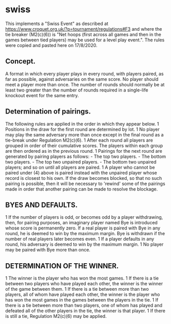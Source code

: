 # swiss
This implements a "Swiss Event" as described at https://www.croquet.org.uk/?p=tournament/regulations#F3 and where the tie breaker (M2(c)(6)) is "Net hoops (first across all games and then in the games between tied players) may be used for a level play event.". The rules were copied and pasted here on 17/8/2020.
## Concept. 
A format in which every player plays in every round, with players paired, as far as possible, against adversaries on the same score. No player should meet a player more than once. The number of rounds should normally be at least two greater than the number of rounds required in a single-life knockout event for the same entry.
## Determination of pairings.
The following rules are applied in the order in which they appear below.
 1 Positions in the draw for the first round are determined by lot.
 1 No player may play the same adversary more than once except in the final round as a tie-break under Regulation M2(c)(6).
 1 After each round all players are grouped in order of their cumulative scores. The players within each group are then ordered as in the previous round.
 1 Pairings for the next round are generated by pairing players as follows:
     - The top two players.
     - The bottom two players.
     - The top two unpaired players.
     - The bottom two unpaired players; and so on until all players are paired.
 1 A player who cannot be paired under (4) above is paired instead with the unpaired player whose record is closest to his own. If the draw becomes blocked, so that no such pairing is possible, then it will be necessary to 'rewind' some of the pairings made in order that another pairing can be made to resolve the blockage.
## BYES AND DEFAULTS.
  1 If the number of players is odd, or becomes odd by a player withdrawing, then, for pairing purposes, an imaginary player named Bye is introduced whose score is permanently zero. If a real player is paired with Bye in any round, he is deemed to win by the maximum margin. Bye is withdrawn if the number of real players later becomes even.
  1 If a player defaults in any round, his adversary is deemed to win by the maximum margin.
  1 No player may be paired with Bye more than once.
## DETERMINATION OF THE WINNER.
  1 The winner is the player who has won the most games.
  1 If there is a tie between two players who have played each other, the winner is the winner of the game between them.
  1 If there is a tie between more than two players, all of whom have played each other, the winner is the player who has won the most games in the games between the players in the tie.
  1 If there is a tie between more than two players, one of whom has played and defeated all of the other players in the tie, the winner is that player.
  1 If there is still a tie, Regulation M2(c)(6) may be applied.
